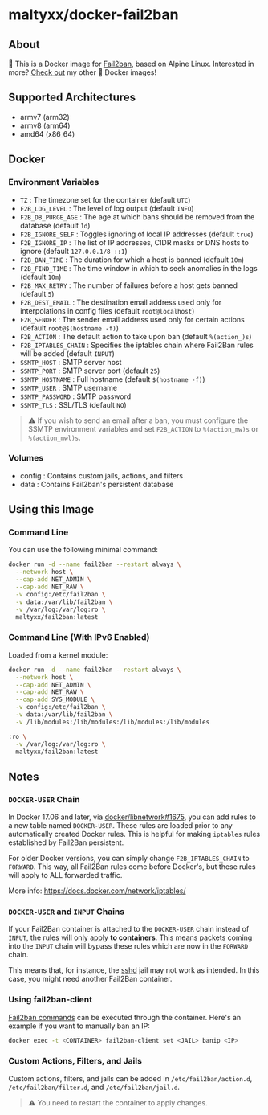 # maltyxx/docker-fail2ban

## About

🐳 This is a Docker image for [Fail2ban](https://www.fail2ban.org), based on Alpine Linux.
Interested in more? [Check out](https://hub.docker.com/r/maltyxx/) my other 🐳 Docker images!

## Supported Architectures

- armv7 (arm32)
- armv8 (arm64)
- amd64 (x86_64)

## Docker

### Environment Variables

* `TZ` : The timezone set for the container (default `UTC`)
* `F2B_LOG_LEVEL` : The level of log output (default `INFO`)
* `F2B_DB_PURGE_AGE` : The age at which bans should be removed from the database (default `1d`)
* `F2B_IGNORE_SELF` : Toggles ignoring of local IP addresses (default `true`)
* `F2B_IGNORE_IP` : The list of IP addresses, CIDR masks or DNS hosts to ignore (default `127.0.0.1/8 ::1`)
* `F2B_BAN_TIME` : The duration for which a host is banned (default `10m`)
* `F2B_FIND_TIME` : The time window in which to seek anomalies in the logs (default `10m`)
* `F2B_MAX_RETRY` : The number of failures before a host gets banned (default `5`)
* `F2B_DEST_EMAIL` : The destination email address used only for interpolations in config files (default `root@localhost`)
* `F2B_SENDER` : The sender email address used only for certain actions (default `root@$(hostname -f)`)
* `F2B_ACTION` : The default action to take upon ban (default `%(action_)s`)
* `F2B_IPTABLES_CHAIN` : Specifies the iptables chain where Fail2Ban rules will be added (default `INPUT`)
* `SSMTP_HOST` : SMTP server host
* `SSMTP_PORT` : SMTP server port (default `25`)
* `SSMTP_HOSTNAME` : Full hostname (default `$(hostname -f)`)
* `SSMTP_USER` : SMTP username
* `SSMTP_PASSWORD` : SMTP password
* `SSMTP_TLS` : SSL/TLS (default `NO`)

> :warning: If you wish to send an email after a ban, you must configure the SSMTP environment variables and set `F2B_ACTION` to `%(action_mw)s` or `%(action_mwl)s`.

### Volumes

* config : Contains custom jails, actions, and filters
* data : Contains Fail2ban's persistent database

## Using this Image

### Command Line

You can use the following minimal command:

```bash
docker run -d --name fail2ban --restart always \
  --network host \
  --cap-add NET_ADMIN \
  --cap-add NET_RAW \
  -v config:/etc/fail2ban \
  -v data:/var/lib/fail2ban \
  -v /var/log:/var/log:ro \
  maltyxx/fail2ban:latest
```

### Command Line (With IPv6 Enabled)

Loaded from a kernel module:

```bash
docker run -d --name fail2ban --restart always \
  --network host \
  --cap-add NET_ADMIN \
  --cap-add NET_RAW \
  --cap-add SYS_MODULE \
  -v config:/etc/fail2ban \
  -v data:/var/lib/fail2ban \
  -v /lib/modules:/lib/modules:/lib/modules:/lib/modules

:ro \
  -v /var/log:/var/log:ro \
  maltyxx/fail2ban:latest
```

## Notes

### `DOCKER-USER` Chain

In Docker 17.06 and later, via [docker/libnetwork#1675](https://github.com/docker/libnetwork/pull/1675), you can add rules to a new table named `DOCKER-USER`. These rules are loaded prior to any automatically created Docker rules. This is helpful for making `iptables` rules established by Fail2Ban persistent.

For older Docker versions, you can simply change `F2B_IPTABLES_CHAIN` to `FORWARD`. This way, all Fail2Ban rules come before Docker's, but these rules will apply to ALL forwarded traffic.

More info: https://docs.docker.com/network/iptables/

### `DOCKER-USER` and `INPUT` Chains

If your Fail2Ban container is attached to the `DOCKER-USER` chain instead of `INPUT`, the rules will only apply **to containers**. This means packets coming into the `INPUT` chain will bypass these rules which are now in the `FORWARD` chain.

This means that, for instance, the [sshd](https://github.com/fail2ban/fail2ban/blob/0.10/config/jail.conf) jail may not work as intended. In this case, you might need another Fail2Ban container.

### Using fail2ban-client

[Fail2ban commands](http://www.fail2ban.org/wiki/index.php/Commands) can be executed through the container. Here's an example if you want to manually ban an IP:

```bash
docker exec -t <CONTAINER> fail2ban-client set <JAIL> banip <IP>
```

### Custom Actions, Filters, and Jails

Custom actions, filters, and jails can be added in `/etc/fail2ban/action.d`, `/etc/fail2ban/filter.d`, and `/etc/fail2ban/jail.d`.

> :warning: You need to restart the container to apply changes.

